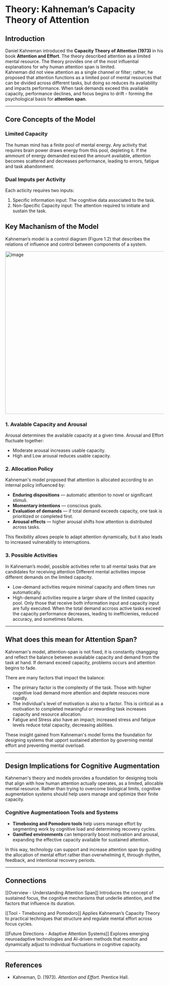 # Theory: Kahneman’s Capacity Theory of Attention

## Introduction
Daniel Kahneman introduced the **Capacity Theory of Attention (1973)** in his book **Attention and Effort**. The theory described attention as a limited mental resource. The theory provides one of the most influential explanations for why human attention span is limited.  
Kahneman did not view attention as a single channel or filter; rather, he proposed that attention functions as a limited pool of mental resources that can be divided across different tasks, but doing so reduces its availability and impacts performance.
When task demands exceed this available capacity, performance declines, and focus begins to drift - forming the psychological basis for **attention span**.

---

## Core Concepts of the Model

### Limited Capacity
The human mind has a finite pool of mental energy.
Any activity that requires brain power draws energy from this pool, depleting it.
If the ammount of energy demanded exceed the amount available, attention becomes scattered and decreases performance, leading to errors, fatigue and task abandonment.

### Dual Imputs per Activity
Each acticity requires two inputs: 
  1. Specific information input: The cognitive data associated to the task.
  2. Non-Specific Capacity input: The attention required to initiate and sustain the task.


## Key Machanism of the Model
Kahneman’s model is a control diagram (Figure 1.2) that describes the relations of influence and control between components of a system.

<img width="586" height="516" alt="image" src="https://github.com/user-attachments/assets/ff942e31-4561-4d74-b4a3-f1041f9481c2" />

### 1. Avalable Capacity and Arousal
Arousal determines the available capacity at a given time.
Arousal and Effort fluctuate together:
  - Moderate arousal increases usable capacity.
  - High and Low arousal reduces usable capacity.

### 2. Allocation Policy
Kahneman's model proposed that attention is allocated according to an internal policy influenced by:
- **Enduring dispositions** — automatic attention to novel or significant stimuli. 
- **Momentary intentions** — conscious goals.  
- **Evaluation of demands** — if total demand exceeds capacity, one task is prioritized or completed first.  
- **Arousal effects** — higher arousal shifts how attention is distributed across tasks.

This flexibility allows people to adapt attention dynamically, but it also leads to increased vulnerabitly to interruptions.

### 3. Possible Activities
In Kahneman’s model, possible activities refer to all mental tasks that are candidates for receiving attention
Different mental activities impose different demands on the limited capacity.
  - Low-demand activities require minimal capacity and oftem times run automatically.
  - High-demand activities require a larger share of the limited capacity pool.
Only those that receive both information input and capacity input are fully executed. 
When the total demand accross active tasks exceed the capacity performance decreases, leading to inefficienies, reduced accuracy, and sometimes failures.
---

## What does this mean for Attention Span?
Kahneman's model, attention-span is not fixed, it is constantly changging and reflect the balance between avaialable capacity and demand from the task at hand. If demand exceed capacity, problems occurs and attention begins to fade.

There are many factors that impact the balance:
- The primary factor is the complexity of the task. Those with higher cognitive load demand more attention and deplete resouces more rapidly.
- The individual's level of motivation is also to a factor. This is ciritical as a motivation to completed meaningful or rewarding task increases capacity and resource allocation.
- Fatigue and Stress also have an impact; increased stress and fatigue levels reduce total capacity, decreasing abilities.

These insight gained from Kahneman's model forms the foundation for designing systems that upport sustained attention by governing mental effort and preventing mental overload.

---

## Design Implications for Cognitive Augmentation
Kahneman's theory and models provides a foundation for designing tools that align with how human attention actually operates, as a limited, allocable mental resource. Rather than trying to overcome biological limits, cognitive augmentation systems should help users manage and optimize their finite capacity.

### Cognitive Augmentatioon Tools and Systems
- **Timeboxing and Pomodoro tools** help users manage effort by segmenting work by cognitive load and determining recovery cycles.  
- **Gamified environments** can temporarily boost motivation and arousal, expanding the effective capacity available for sustained attention.

In this way, technology can support and increase attention span by guiding the allocation of mental effort rather than overwhelming it, through rhythm, feedback, and intentional recovery periods.

---

## Connections

[[Overview - Understanding Attention Span]]
Introduces the concept of sustained focus, the cognitive mechanisms that underlie attention, and the factors that influence its duration.
  
[[Tool - Timeboxing and Pomodoro]]
Applies Kahneman’s Capacity Theory to practical techniques that structure and regulate mental effort across focus cycles.
  
[[Future Directions - Adaptive Attention Systems]]
Explores emerging neuroadaptive technologies and AI-driven methods that monitor and dynamically adjust to individual fluctuations in cognitive capacity.


---

## References
- Kahneman, D. (1973). *Attention and Effort.* Prentice Hall.

